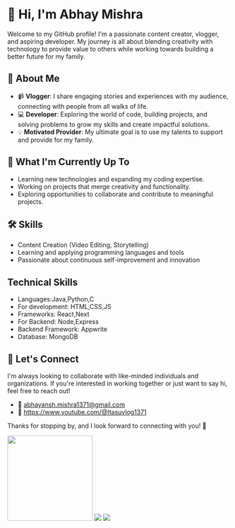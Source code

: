 # 👋 Hi, I'm Abhay Mishra

Welcome to my GitHub profile! I'm a passionate content creator, vlogger, and aspiring developer. My journey is all about blending creativity with technology to provide value to others while working towards building a better future for my family.  

## 🎥 About Me  
- 📹 **Vlogger**: I share engaging stories and experiences with my audience, connecting with people from all walks of life.  
- 💻 **Developer**: Exploring the world of code, building projects, and solving problems to grow my skills and create impactful solutions.  
- 💡 **Motivated Provider**: My ultimate goal is to use my talents to support and provide for my family.  

## 🌱 What I'm Currently Up To  
- Learning new technologies and expanding my coding expertise.  
- Working on projects that merge creativity and functionality.  
- Exploring opportunities to collaborate and contribute to meaningful projects.  

## 🛠️ Skills  
- Content Creation (Video Editing, Storytelling)  
- Learning and applying programming languages and tools  
- Passionate about continuous self-improvement and innovation

## Technical Skills
- Languages:Java,Python,C
- For development: HTML,CSS,JS
- Frameworks: React,Next
- For Backend: Node,Express
- Backend Framework: Appwrite
- Database: MongoDB 

## 🤝 Let's Connect  
I'm always looking to collaborate with like-minded individuals and organizations. If you're interested in working together or just want to say hi, feel free to reach out!  

- 📧 abhayansh.mishra1371@gmail.com 
- 🎥 https://www.youtube.com/@Itasuvlog1371  
  

Thanks for stopping by, and I look forward to connecting with you! 🙌  

 <img src="https://streak-stats.demolab.com/?user=AbhayMishra1371&theme=tokyonight&hide_border=true" height="193px"/>


  <img src="https://github-readme-activity-graph.vercel.app/graph/?username=AbhayMishra1371&theme=tokyo-night&hide_border=true&area=true">
 <img src="https://komarev.com/ghpvc/?username=AbhayMishra1371&style=flat-square">
